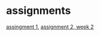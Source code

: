 # assignments
[assingment 1](https://github.com/ThomasVerho/assignments/blob/master/Assignment_week_2%2BThomas%2BVer.ipynb),
[assignment 2, week 2](https://github.com/ThomasVerho/assignments/blob/master/python_lecture%20(3).ipynb)
